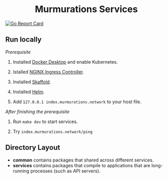 <div align="center">
<br/>
<h1>Murmurations Services</h1>
</div>

[![Go Report Card](https://goreportcard.com/badge/github.com/MurmurationsNetwork/MurmurationsServices)](https://goreportcard.com/report/github.com/MurmurationsNetwork/MurmurationsServices)

## Run locally

*Prerequisite*

1. Installed [Docker Desktop](https://www.docker.com/products/docker-desktop) and enable Kubernetes.

2. Istalled [NGINX Ingress Controller](https://kubernetes.github.io/ingress-nginx/deploy/).

3. Installed [Skaffold](https://skaffold.dev/docs/install/).

4. Installed [Helm](https://helm.sh/docs/intro/install/).

7. Add `127.0.0.1 index.murmurations.network` to your host file.

*After finishing the prerequisite*

1. Run `make dev` to start services.

2. Try `index.murmurations.network/ping`

## Directory Layout

* **common** contains packages that shared across different services.
* **services** contains packages that compile to applications that are long-running processes (such as API servers).
